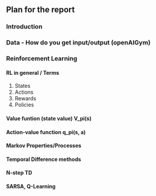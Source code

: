 ## Plan for the report

### Introduction
### Data - How do you get input/output (openAIGym)
### Reinforcement Learning
#### RL in general / Terms
1. States
2. Actions
3. Rewards
4. Policies

#### Value funtion (state value) V_pi(s)
#### Action-value function q_pi(s, a)
#### Markov Properties/Processes
#### Temporal Difference methods
#### N-step TD
#### SARSA, Q-Learning
